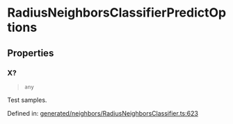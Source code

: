 # RadiusNeighborsClassifierPredictOptions

## Properties

### X?

> `any`

Test samples.

Defined in:  [generated/neighbors/RadiusNeighborsClassifier.ts:623](https://github.com/transitive-bullshit/scikit-learn-ts/blob/b59c1ff/packages/sklearn/src/generated/neighbors/RadiusNeighborsClassifier.ts#L623)
